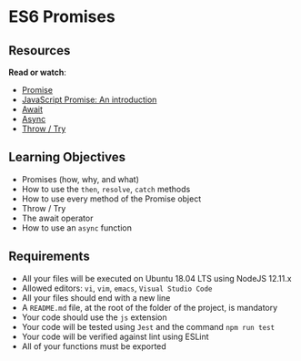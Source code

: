 # ES6 Promises

## Resources

**Read or watch**:

- [Promise](https://intranet.alxswe.com/rltoken/j_0FTFbkTg42JMcAbNPOVQ "Promise")
- [JavaScript Promise: An introduction](https://intranet.alxswe.com/rltoken/2Q2LzNFokcUwpA2u3FKG6Q "JavaScript Promise: An introduction")
- [Await](https://intranet.alxswe.com/rltoken/UXb3S2PMBe-SLJ55isMcow "Await")
- [Async](https://intranet.alxswe.com/rltoken/_K0C7pgEjwaIzU9RpwCb8g "Async")
- [Throw / Try](https://intranet.alxswe.com/rltoken/UTjDgvKk5l892Xslh0vqcQ "Throw / Try")

## Learning Objectives

- Promises (how, why, and what)
- How to use the `then`, `resolve`, `catch` methods
- How to use every method of the Promise object
- Throw / Try
- The await operator
- How to use an `async` function

## Requirements

- All your files will be executed on Ubuntu 18.04 LTS using NodeJS 12.11.x
- Allowed editors: `vi`, `vim`, `emacs`, `Visual Studio Code`
- All your files should end with a new line
- A `README.md` file, at the root of the folder of the project, is mandatory
- Your code should use the `js` extension
- Your code will be tested using `Jest` and the command `npm run test`
- Your code will be verified against lint using ESLint
- All of your functions must be exported

